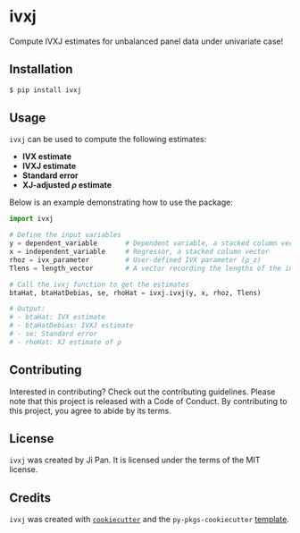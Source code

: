 # ivxj

Compute IVXJ estimates for unbalanced panel data under univariate case!

## Installation

```bash
$ pip install ivxj
```

## Usage

`ivxj` can be used to compute the following estimates:
- **IVX estimate**
- **IVXJ estimate**
- **Standard error**
- **XJ-adjusted $\rho$ estimate**

Below is an example demonstrating how to use the package:

```python
import ivxj

# Define the input variables
y = dependent_variable       # Dependent variable, a stacked column vector
x = independent_variable     # Regressor, a stacked column vector
rhoz = ivx_parameter         # User-defined IVX parameter (ρ_z)
Tlens = length_vector        # A vector recording the lengths of the individual column vectors in y and x

# Call the ivxj function to get the estimates
btaHat, btaHatDebias, se, rhoHat = ivxj.ivxj(y, x, rhoz, Tlens)

# Output:
# - btaHat: IVX estimate
# - btaHatDebias: IVXJ estimate
# - se: Standard error
# - rhoHat: XJ estimate of ρ
```

## Contributing

Interested in contributing? Check out the contributing guidelines. Please note that this project is released with a Code of Conduct. By contributing to this project, you agree to abide by its terms.

## License

`ivxj` was created by Ji Pan. It is licensed under the terms of the MIT license.

## Credits

`ivxj` was created with [`cookiecutter`](https://cookiecutter.readthedocs.io/en/latest/) and the `py-pkgs-cookiecutter` [template](https://github.com/py-pkgs/py-pkgs-cookiecutter).
